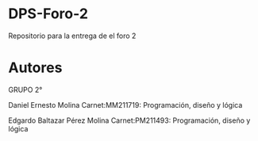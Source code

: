 # DPS-Foro-2
Repositorio para la entrega de el foro 2
# Autores

GRUPO 2°

Daniel Ernesto Molina          Carnet:MM211719:  Programación, diseño y lógica

Edgardo Baltazar Pérez Molina   Carnet:PM211493: Programación, diseño y lógica
